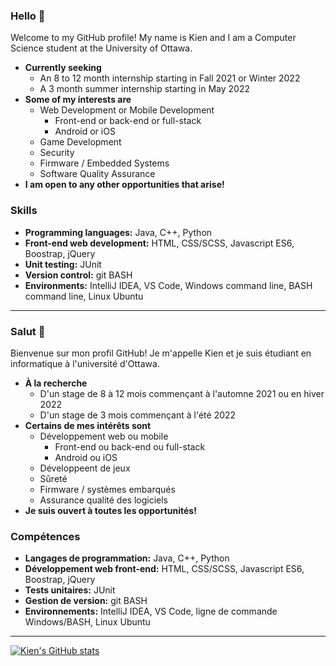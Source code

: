 ### Hello 👋

Welcome to my GitHub profile! My name is Kien and I am a Computer Science student at the University of Ottawa.

- **Currently seeking**
  - An 8 to 12 month internship starting in Fall 2021 or Winter 2022
  - A 3 month summer internship starting in May 2022
- **Some of my interests are**
  - Web Development or Mobile Development
    - Front-end or back-end or full-stack
    - Android or iOS
  - Game Development
  - Security
  - Firmware / Embedded Systems
  - Software Quality Assurance
- **I am open to any other opportunities that arise!**

### Skills
- **Programming languages:** Java, C++, Python
- **Front-end web development:** HTML, CSS/SCSS, Javascript ES6, Boostrap, jQuery
- **Unit testing:** JUnit
- **Version control:** git BASH
- **Environments:** IntelliJ IDEA, VS Code, Windows command line, BASH command line, Linux Ubuntu

<!-- =========================================================================================================================== -->
<hr>

### Salut 👋

Bienvenue sur mon profil GitHub! Je m'appelle Kien et je suis étudiant en informatique à l'université d'Ottawa.

- **À la recherche**
  - D'un stage de 8 à 12 mois commençant à l'automne 2021 ou en hiver 2022
  - D'un stage de 3 mois commençant à l'été 2022
- **Certains de mes intérêts sont**
  - Développement web ou mobile
    - Front-end ou back-end ou full-stack
    - Android ou iOS
  - Développeent de jeux
  - Sûreté
  - Firmware / systèmes embarqués
  - Assurance qualité des logiciels
- **Je suis ouvert à toutes les opportunités!**

### Compétences
- **Langages de programmation:** Java, C++, Python
- **Développement web front-end:** HTML, CSS/SCSS, Javascript ES6, Boostrap, jQuery
- **Tests unitaires:** JUnit
- **Gestion de version:** git BASH
- **Environnements:** IntelliJ IDEA, VS Code, ligne de commande Windows/BASH, Linux Ubuntu

<!-- =========================================================================================================================== -->
<hr>

[![Kien's GitHub stats](https://github-readme-stats.vercel.app/api?username=kienmarkdo&show_icons=true&theme=radical)](https://github.com/anuraghazra/github-readme-stats)

<!--
**kienmarkdo/kienmarkdo** is a ✨ _special_ ✨ repository because its `README.md` (this file) appears on your GitHub profile.

Here are some ideas to get you started:

- 🔭 I’m currently working on ...
- 🌱 I’m currently learning ...
- 👯 I’m looking to collaborate on ...
- 🤔 I’m looking for help with ...
- 💬 Ask me about ...
- 📫 How to reach me: ...
- 😄 Pronouns: ...
- ⚡ Fun fact: ...
-->
